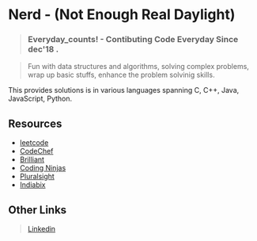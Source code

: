 # Nerd - (Not Enough Real Daylight)
> ### Everyday_counts! - Contibuting Code Everyday Since dec'18 .

> Fun with data structures and algorithms, solving complex problems, wrap up basic stuffs, enhance the problem solvinig skills.

This provides solutions is in various languages spanning C, C++, Java, JavaScript, Python.

## Resources
- [leetcode](https://leetcode.com/)
- [CodeChef](https://www.codechef.com)
- [Brilliant](https://brilliant.org/courses/#computer-science-foundational)
- [Coding Ninjas](https://www.codingninjas.in/app/home)
- [Pluralsight](https://www.pluralsight.com/)
- [Indiabix](https://www.indiabix.com/)
## Other Links
> [Linkedin](https://www.linkedin.com/in/shubhampy/)
